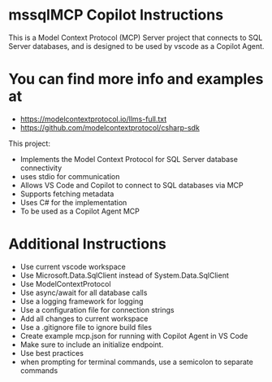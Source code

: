 <!-- Use this file to provide workspace-specific custom instructions to Copilot. For more details, visit https://code.visualstudio.com/docs/copilot/copilot-customization#_use-a-githubcopilotinstructionsmd-file -->

# mssqlMCP Copilot Instructions

This is a Model Context Protocol (MCP) Server project that connects to SQL Server databases, and is designed to be used by vscode as a Copilot Agent.

# You can find more info and examples at

- https://modelcontextprotocol.io/llms-full.txt
- https://github.com/modelcontextprotocol/csharp-sdk

This project:

- Implements the Model Context Protocol for SQL Server database connectivity
- uses stdio for communication
- Allows VS Code and Copilot to connect to SQL databases via MCP
- Supports fetching metadata
- Uses C# for the implementation
- To be used as a Copilot Agent MCP

# Additional Instructions

- Use current vscode workspace
- Use Microsoft.Data.SqlClient instead of System.Data.SqlClient
- Use ModelContextProtocol
- Use async/await for all database calls
- Use a logging framework for logging
- Use a configuration file for connection strings
- Add all changes to current workspace
- Use a .gitignore file to ignore build files
- Create example mcp.json for running with Copilot Agent in VS Code
- Make sure to include an initialize endpoint.
- Use best practices
- when prompting for terminal commands, use a semicolon to separate commands
